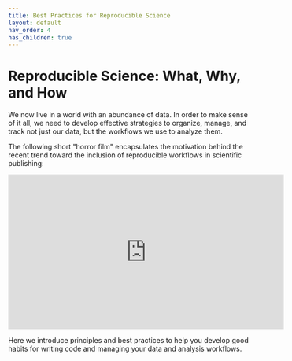 ```yaml
---
title: Best Practices for Reproducible Science
layout: default
nav_order: 4
has_children: true
---
```


# Reproducible Science: What, Why, and How

We now live in a world with an abundance of data. In order to make sense of it all, we need to develop effective strategies to organize, manage, and track not just our data, but the workflows we use to analyze them.

The following short "horror film" encapsulates the motivation behind the recent trend toward the inclusion of reproducible workflows in scientific publishing:

<iframe width="560" height="315" src="https://www.youtube.com/embed/s3JldKoA0zw" title="YouTube video player" frameborder="0" allow="accelerometer; autoplay; clipboard-write; encrypted-media; gyroscope; picture-in-picture" allowfullscreen></iframe>


Here we introduce principles and best practices to help you develop good habits for writing code and managing your data and analysis workflows.
